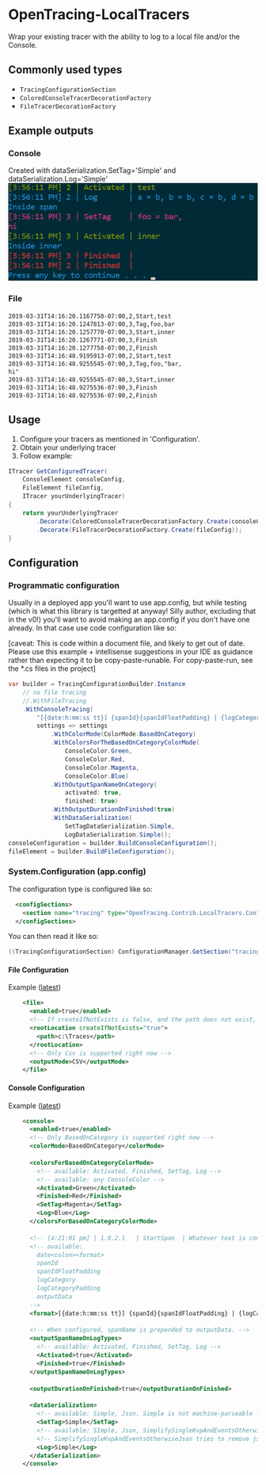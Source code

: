 # OpenTracing-LocalTracers
Wrap your existing tracer with the ability to log to a local file and/or the Console.

## Commonly used types
* `TracingConfigurationSection`
* `ColoredConsoleTracerDecorationFactory`
* `FileTracerDecorationFactory`

## Example outputs

### Console
Created with dataSerialization.SetTag='Simple' and dataSerialization.Log='Simple'
![Console Output Example](https://raw.githubusercontent.com/ndrwrbgs/OpenTracing-LocalTracers/master/img/ConsoleOutputImage.png)

### File
```csv
2019-03-31T14:16:20.1167750-07:00,2,Start,test
2019-03-31T14:16:20.1247813-07:00,3,Tag,foo,bar
2019-03-31T14:16:20.1257770-07:00,3,Start,inner
2019-03-31T14:16:20.1267771-07:00,3,Finish
2019-03-31T14:16:20.1277758-07:00,2,Finish
2019-03-31T14:16:48.9195913-07:00,2,Start,test
2019-03-31T14:16:48.9255545-07:00,3,Tag,foo,"bar,
hi"
2019-03-31T14:16:48.9255545-07:00,3,Start,inner
2019-03-31T14:16:48.9275536-07:00,3,Finish
2019-03-31T14:16:48.9275536-07:00,2,Finish
```

## Usage
1. Configure your tracers as mentioned in 'Configuration'.
1. Obtain your underlying tracer
1. Follow example:
```C#
ITracer GetConfiguredTracer(
    ConsoleElement consoleConfig,
    FileElement fileConfig,
    ITracer yourUnderlyingTracer)
{
    return yourUnderlyingTracer
        .Decorate(ColoredConsoleTracerDecorationFactory.Create(consoleConfig))
        .Decorate(FileTracerDecorationFactory.Create(fileConfig));
}
```

## Configuration

### Programmatic configuration

Usually in a deployed app you'll want to use app.config, but while testing (which is what this library is targetted at anyway! Silly author, excluding that in the v0!) you'll want to avoid making an app.config if you don't have one already. In that case use code configuration like so:

\[caveat: This is code within a document file, and likely to get out of date. Please use this example + intellisense suggestions in your IDE as guidance rather than expecting it to be copy-paste-runable. For copy-paste-run, see the \*.cs files in the project\]
```C#
var builder = TracingConfigurationBuilder.Instance
    // no file tracing
    //.WithFileTracing
    .WithConsoleTracing(
        "[{date:h:mm:ss tt}] {spanId}{spanIdFloatPadding} | {logCategory}{logCategoryPadding} | {outputData}",
        settings => settings
            .WithColorMode(ColorMode.BasedOnCategory)
            .WithColorsForTheBasedOnCategoryColorMode(
                ConsoleColor.Green,
                ConsoleColor.Red,
                ConsoleColor.Magenta,
                ConsoleColor.Blue)
            .WithOutputSpanNameOnCategory(
                activated: true,
                finished: true)
            .WithOutputDurationOnFinished(true)
            .WithDataSerialization(
                SetTagDataSerialization.Simple,
                LogDataSerialization.Simple));
consoleConfiguration = builder.BuildConsoleConfiguration();
fileElement = builder.BuildFileConfiguration();

```

### System.Configuration (app.config)

The configuration type is configured like so:
```xml
  <configSections>
    <section name="tracing" type="OpenTracing.Contrib.LocalTracers.Config.System_Configuration.TracingConfigurationSection, OpenTracing.Contrib.LocalTracers"/>
  </configSections>
```

You can then read it like so:
```C#
((TracingConfigurationSection) ConfigurationManager.GetSection("tracing"));
```

#### File Configuration
Example ([latest](https://github.com/ndrwrbgs/OpenTracing-LocalTracers/blob/master/src/TestApp/App.config#L44-L50))
```xml
    <file>
      <enabled>true</enabled>
      <!-- If createIfNotExists is false, and the path does not exist, no file tracing will be done (as opposed to throwing an exception) -->
      <rootLocation createIfNotExists="true">
        <path>c:\Traces</path>
      </rootLocation>
      <!-- Only Csv is supported right now -->
      <outputMode>CSV</outputMode>
    </file>
```

#### Console Configuration
Example ([latest](https://github.com/ndrwrbgs/OpenTracing-LocalTracers/blob/master/src/TestApp/App.config#L10-L42))
```xml
    <console>
      <enabled>true</enabled>
      <!-- Only BasedOnCategory is supported right now -->
      <colorMode>BasedOnCategory</colorMode>

      <colorsForBasedOnCategoryColorMode>
        <!-- available: Activated, Finished, SetTag, Log -->
        <!-- available: any ConsoleColor -->
        <Activated>Green</Activated>
        <Finished>Red</Finished>
        <SetTag>Magenta</SetTag>
        <Log>Blue</Log>
      </colorsForBasedOnCategoryColorMode>

      <!-- [4:21:01 pm] | 1.0.2.1   | StartSpan  | Whatever text is configured in the method -->
      <!-- available:
        date<colon><format>
        spanId
        spanIdFloatPadding
        logCategory
        logCategoryPadding
        outputData
      -->
      <format>[{date:h:mm:ss tt}] {spanId}{spanIdFloatPadding} | {logCategory}{logCategoryPadding} | {outputData}</format>
      
      <!-- When configured, spanName is prepended to outputData. -->
      <outputSpanNameOnLogTypes>
        <!-- available: Activated, Finished, SetTag, Log -->
        <Activated>true</Activated>
        <Finished>true</Finished>
      </outputSpanNameOnLogTypes>

      <outputDurationOnFinished>true</outputDurationOnFinished>

      <dataSerialization>
        <!-- available: Simple, Json. Simple is not machine-parseable -->
        <SetTag>Simple</SetTag>
        <!-- available: SImple, Json, SimplifySingleKvpAndEventsOtherwiseJson -->
        <!-- SimplifySingleKvpAndEventsOtherwiseJson tries to remove json fluff in some scenarios, but reverts to json where needed -->
        <Log>Simple</Log>
      </dataSerialization>
    </console>
```
